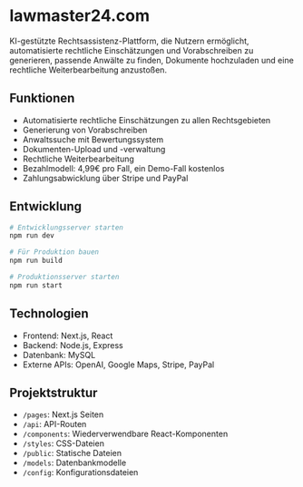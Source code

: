 # lawmaster24.com

KI-gestützte Rechtsassistenz-Plattform, die Nutzern ermöglicht, automatisierte rechtliche Einschätzungen und Vorabschreiben zu generieren, passende Anwälte zu finden, Dokumente hochzuladen und eine rechtliche Weiterbearbeitung anzustoßen.

## Funktionen

- Automatisierte rechtliche Einschätzungen zu allen Rechtsgebieten
- Generierung von Vorabschreiben
- Anwaltssuche mit Bewertungssystem
- Dokumenten-Upload und -verwaltung
- Rechtliche Weiterbearbeitung
- Bezahlmodell: 4,99€ pro Fall, ein Demo-Fall kostenlos
- Zahlungsabwicklung über Stripe und PayPal

## Entwicklung

```bash
# Entwicklungsserver starten
npm run dev

# Für Produktion bauen
npm run build

# Produktionsserver starten
npm run start
```

## Technologien

- Frontend: Next.js, React
- Backend: Node.js, Express
- Datenbank: MySQL
- Externe APIs: OpenAI, Google Maps, Stripe, PayPal

## Projektstruktur

- `/pages`: Next.js Seiten
- `/api`: API-Routen
- `/components`: Wiederverwendbare React-Komponenten
- `/styles`: CSS-Dateien
- `/public`: Statische Dateien
- `/models`: Datenbankmodelle
- `/config`: Konfigurationsdateien
